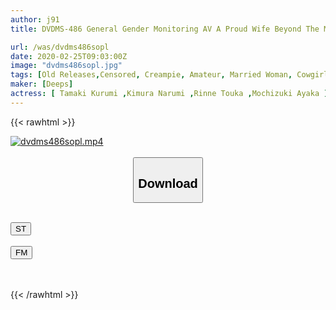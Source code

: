 ```yaml
---
author: j91
title: DVDMS-486 General Gender Monitoring AV A Proud Wife Beyond The Magic Mirror! Plan To Realize The Desire Of Her Husband To Be Cuckold! The Male Model Co-starring The Amateur Wife Who Is Shooting “Memorial Nude” On The Anniversary Shows Full Erection Decachi ○ Port! Though She Is Ashamed In Front Of Her Much Larger Than Her Husband, She Drips In Love ... 4

url: /was/dvdms486sopl
date: 2020-02-25T09:03:00Z
image: "dvdms486sopl.jpg"
tags: [Old Releases,Censored, Creampie, Amateur, Married Woman, Cowgirl, 4HR+, Cuckold	]
maker: [Deeps]
actress: [ Tamaki Kurumi ,Kimura Narumi ,Rinne Touka ,Mochizuki Ayaka ]
---
```



{{< rawhtml >}}

<div class="video" data-videoid="ajPP3GzDlrSxXBq">
    <a href="javascript:;">
        <img src="/was/dvdms486sopl/dvdms486sopl.jpg" width="WIDTH" height="HEIGHT" alt="dvdms486sopl.mp4" loading="lazy">
    </a>
</div>

<script type="text/javascript" src="https://j91.asia/asset/on-demand-st.js"></script>

<br>
  <link rel="stylesheet" href="https://j91.asia/asset/bs5.css">
  
  <center>
  <button class="btn btn-primary" type="button" data-bs-toggle="collapse" data-bs-target=".multi-collapse" aria-expanded="false" aria-controls="multiCollapseExample1 multiCollapseExample2"><h2>Download</h2></button></center>
</p>
<div class="row">
  <div class="col">
    <div class="collapse multi-collapse" id="multiCollapseExample1">
      <div class="card card-body">
	      	      <br>
<div class="buttons">  
<a href="https://streamtape.to/v/ajPP3GzDlrSxXBq" target="_blank"><button class="btn-hover color-3"><i class="fa fa-download"></i> ST</button></a></div>
    </div>
  </div>
</div>
  <div class="col">
    <div class="collapse multi-collapse" id="multiCollapseExample2">
      <div class="card card-body">
	      <br>
<div class="buttons">
    <a href="https://filemoon.sx/d/f1se9a5i4ukq" target="_blank"><button class="btn-hover color-8"><i class="fa fa-download"></i> FM</button></a></div>
<br><br>
      </div>
    </div>
  </div>
</div>

{{< /rawhtml >}}